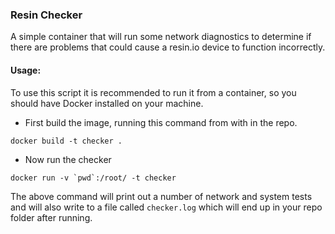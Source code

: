 ### Resin Checker

A simple container that will run some network diagnostics to determine if there are problems that could cause a resin.io device to function incorrectly.

#### Usage:

To use this script it is recommended to run it from a container, so you should have Docker installed on your machine.

- First build the image, running this command from with in the repo.
```
docker build -t checker .
```

- Now run the checker
```
docker run -v `pwd`:/root/ -t checker
```

The above command will print out a number of network and system tests and will also write to a file called `checker.log` which will end up in your repo folder after running.